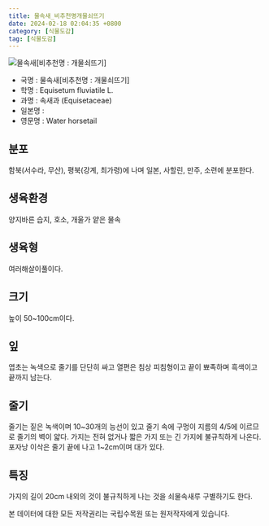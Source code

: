 ```yaml
---
title: 물속새_비추천명개물쇠뜨기
date: 2024-02-18 02:04:35 +0800
category: [식물도감]
tag: [식물도감]
---
```




![물속새[비추천명 : 개물쇠뜨기]](/fileUpload/plants/basic/Equisetaceae/Equisetum/246/7_th2.JPG)
- 국명 : 물속새[비추천명 : 개물쇠뜨기]
- 학명 : Equisetum fluviatile L.
- 과명 : 속새과 (Equisetaceae)
- 일본명 : 
- 영문명 : Water horsetail


## 분포
함북(서수라, 무산), 평북(강계, 최가령)에 나며 일본, 사할린, 만주, 소련에 분포한다.
## 생육환경
양지바른 습지, 호소, 개울가 얕은 물속
## 생육형
여러해살이풀이다.
## 크기
높이 50~100cm이다.
## 잎
엽초는 녹색으로 줄기를 단단히 싸고 열편은 침상 피침형이고 끝이 뾰족하며 흑색이고 끝까지 남는다. 
## 줄기
줄기는 짙은 녹색이며 10~30개의 능선이 있고 줄기 속에 구멍이 지름의 4/5에 이르므로 줄기의 벽이 얇다. 가지는 전혀 없거나 짧은 가지 또는 긴 가지에 불규칙하게 나온다. 포자낭 이삭은 줄기 끝에 나고 1~2cm이며 대가 있다. 
## 특징
가지의 길이 20cm 내외의 것이 불규칙하게 나는 것을 쇠물속새루 구별하기도 한다.






본 데이터에 대한 모든 저작권리는 국립수목원 또는 원저작자에게 있습니다.
